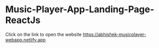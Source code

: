 # Music-Player-App-Landing-Page-ReactJs

Click on the link to open the website
https://abhishek-musicplayer-webapp.netlify.app
